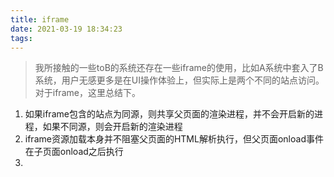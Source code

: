 ```yaml
---
title: iframe
date: 2021-03-19 18:34:23
tags:
---
```


> 我所接触的一些toB的系统还存在一些iframe的使用，比如A系统中套入了B系统，用户无感更多是在UI操作体验上，但实际上是两个不同的站点访问。对于iframe，这里总结下。

1. 如果iframe包含的站点为同源，则共享父页面的渲染进程，并不会开启新的进程，如果不同源，则会开启新的渲染进程
2. iframe资源加载本身并不阻塞父页面的HTML解析执行，但父页面onload事件在子页面onload之后执行
3. 







